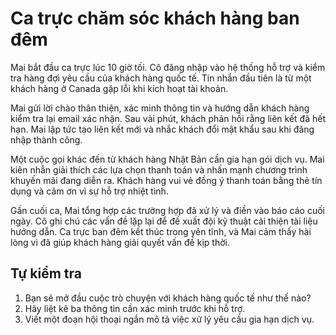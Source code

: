 # Ca trực chăm sóc khách hàng ban đêm

Mai bắt đầu ca trực lúc 10 giờ tối. Cô đăng nhập vào hệ thống hỗ trợ và kiểm tra hàng đợi yêu cầu của khách hàng quốc tế. Tin nhắn đầu tiên là từ một khách hàng ở Canada gặp lỗi khi kích hoạt tài khoản.

Mai gửi lời chào thân thiện, xác minh thông tin và hướng dẫn khách hàng kiểm tra lại email xác nhận. Sau vài phút, khách phản hồi rằng liên kết đã hết hạn. Mai lập tức tạo liên kết mới và nhắc khách đổi mật khẩu sau khi đăng nhập thành công.

Một cuộc gọi khác đến từ khách hàng Nhật Bản cần gia hạn gói dịch vụ. Mai kiên nhẫn giải thích các lựa chọn thanh toán và nhấn mạnh chương trình khuyến mãi đang diễn ra. Khách hàng vui vẻ đồng ý thanh toán bằng thẻ tín dụng và cảm ơn vì sự hỗ trợ nhiệt tình.

Gần cuối ca, Mai tổng hợp các trường hợp đã xử lý và điền vào báo cáo cuối ngày. Cô ghi chú các vấn đề lặp lại để đề xuất đội kỹ thuật cải thiện tài liệu hướng dẫn. Ca trực ban đêm kết thúc trong yên tĩnh, và Mai cảm thấy hài lòng vì đã giúp khách hàng giải quyết vấn đề kịp thời.

## Tự kiểm tra

1. Bạn sẽ mở đầu cuộc trò chuyện với khách hàng quốc tế như thế nào?
2. Hãy liệt kê ba thông tin cần xác minh trước khi hỗ trợ.
3. Viết một đoạn hội thoại ngắn mô tả việc xử lý yêu cầu gia hạn dịch vụ.
